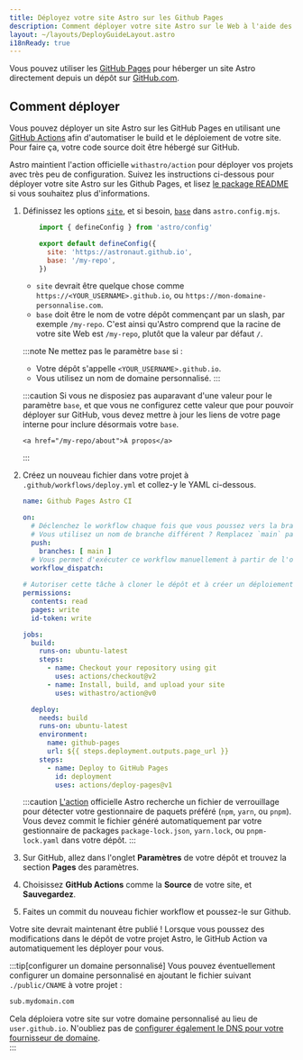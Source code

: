 ```yaml
---
title: Déployez votre site Astro sur les Github Pages
description: Comment déployer votre site Astro sur le Web à l'aide des Github Pages.
layout: ~/layouts/DeployGuideLayout.astro
i18nReady: true
---
```


Vous pouvez utiliser les [GitHub Pages](https://pages.github.com/) pour héberger un site Astro directement depuis un dépôt sur [GitHub.com](https://github.com/).

## Comment déployer

Vous pouvez déployer un site Astro sur les GitHub Pages en utilisant une [GitHub Actions](https://github.com/features/actions) afin d'automatiser le build et le déploiement de votre site. Pour faire ça, votre code source doit être hébergé sur GitHub.

Astro maintient l'action officielle `withastro/action` pour déployer vos projets avec très peu de configuration. Suivez les instructions ci-dessous pour déployer votre site Astro sur les Github Pages, et lisez [le package README](https://github.com/withastro/action) si vous souhaitez plus d'informations.

1. Définissez les options [`site`](/fr/reference/configuration-reference/#site), et si besoin, [`base`](/fr/reference/configuration-reference/#base) dans `astro.config.mjs`.

    ```js title="astro.config.mjs" ins={4-5}
        import { defineConfig } from 'astro/config'
   
        export default defineConfig({
          site: 'https://astronaut.github.io',
          base: '/my-repo',
        })
    ```
    - `site` devrait être quelque chose comme `https://<YOUR_USERNAME>.github.io`, ou `https://mon-domaine-personnalise.com`.
    - `base` doit être le nom de votre dépôt commençant par un slash, par exemple `/my-repo`. C'est ainsi qu'Astro comprend que la racine de votre site Web est `/my-repo`, plutôt que la valeur par défaut `/`.
    
    :::note
    Ne mettez pas le paramètre `base` si :

    - Votre dépôt s'appelle `<YOUR_USERNAME>.github.io`.
    - Vous utilisez un nom de domaine personnalisé.
    :::

    :::caution
   Si vous ne disposiez pas auparavant d'une valeur pour le paramètre `base`, et que vous ne configurez cette valeur que pour pouvoir déployer sur GitHub, vous devez mettre à jour les liens de votre page interne pour inclure désormais votre `base`.

    ```astro
    <a href="/my-repo/about">À propos</a>
    ```
    :::

2. Créez un nouveau fichier dans votre projet à `.github/workflows/deploy.yml` et collez-y le YAML ci-dessous.

    ```yaml title="deploy.yml"
    name: Github Pages Astro CI

    on:
      # Déclenchez le workflow chaque fois que vous poussez vers la branche `main`
      # Vous utilisez un nom de branche différent ? Remplacez `main` par le nom de votre branche
      push:
        branches: [ main ]
      # Vous permet d'exécuter ce workflow manuellement à partir de l'onglet Actions sur GitHub.
      workflow_dispatch:
      
    # Autoriser cette tâche à cloner le dépôt et à créer un déploiement de page
    permissions:
      contents: read
      pages: write
      id-token: write

    jobs:
      build:
        runs-on: ubuntu-latest
        steps:
          - name: Checkout your repository using git
            uses: actions/checkout@v2          
          - name: Install, build, and upload your site
            uses: withastro/action@v0

      deploy:
        needs: build
        runs-on: ubuntu-latest
        environment:
          name: github-pages
          url: ${{ steps.deployment.outputs.page_url }}
        steps:
          - name: Deploy to GitHub Pages
            id: deployment
            uses: actions/deploy-pages@v1
    ```
    
    :::caution
   [L'action](https://github.com/withastro/action) officielle Astro recherche un fichier de verrouillage pour détecter votre gestionnaire de paquets préféré (`npm`, `yarn`, ou `pnpm`). Vous devez commit le fichier généré automatiquement par votre gestionnaire de packages `package-lock.json`, `yarn.lock`, ou `pnpm-lock.yaml` dans votre dépôt.
    :::

3. Sur GitHub, allez dans l'onglet **Paramètres** de votre dépôt et trouvez la section **Pages** des paramètres.  

4. Choisissez **GitHub Actions** comme la **Source** de votre site, et **Sauvegardez**.

5. Faites un commit du nouveau fichier workflow et poussez-le sur Github.
  
Votre site devrait maintenant être publié ! Lorsque vous poussez des modifications dans le dépôt de votre projet Astro, le GitHub Action va automatiquement les déployer pour vous.

:::tip[configurer un domaine personnalisé]
Vous pouvez éventuellement configurer un domaine personnalisé en ajoutant le fichier suivant `./public/CNAME` à votre projet : 

```txt title="public/CNAME"
sub.mydomain.com
```

Cela déploiera votre site sur votre domaine personnalisé au lieu de `user.github.io`. N'oubliez pas de [configurer également le DNS pour votre fournisseur de domaine](https://docs.github.com/en/pages/configuring-a-custom-domain-for-your-github-pages-site/managing-a-custom-domain-for-your-github-pages-site#configuring-a-subdomain).   
:::
